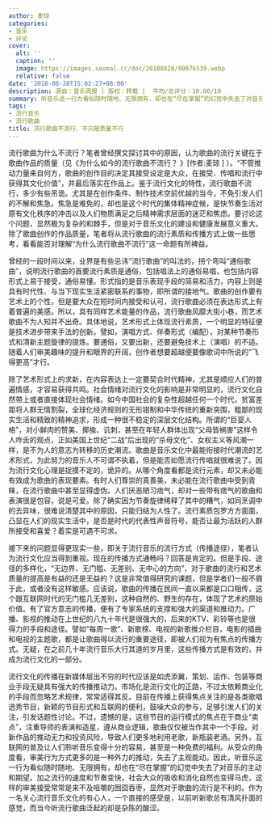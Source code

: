 ```yaml
---
author: 麦琼
categories:
- 音乐
- 评论
cover:
  alt: ''
  caption: ''
  image: https://images.soomal.cc/doc/20180828/00076539.webp
  relative: false
date: '2018-08-28T15:02:27+08:00'
description: 源自：音乐周报 | 版权：转载 |  平均/总评分：10.00/10
summary: 听音乐这一行为看似随时随地、无限拥有，却也在“尽在掌握”的幻觉中失去了对音乐的主动和期望。加之流行的速度和节奏变快，社会大众的吸收和消化自然也变得马虎，这样的审美接受常常是来不及咀嚼的囫囵吞枣，显然对于歌曲的流行是不利的……
tags:
- 流行音乐
- 流行歌曲
title: 流行歌曲不流行，不只是质量不行
---
```


流行歌曲为什么不流行？笔者曾经撰文探讨其中的原因，认为歌曲的流行关键在于歌曲作品的质量（见《为什么如今的流行歌曲不流行？ 》[作者:麦琼 ]
）。“不管推动力量来自何方，歌曲的创作目的决定其接受设定是大众，在接受、传唱和流行中获得其文化价值”，并最后落实在作品上。鉴于流行文化的特性，流行歌曲不流行，多少有些吊诡。尤其是在创作条件、制作技术空前优越的当今，不免引发人们的不解和焦急。焦急是难免的，却也是这个时代的集体精神症候，是快节奏生活对原有文化秩序的冲击以及人们物质满足之后精神需求层面的迷茫和焦虑。要讨论这个问题，显然极为复杂的和棘手，但是对于音乐文化的建设和健康发展意义重大。除了歌曲创作的作品质量，笔者将从流行歌曲的流行素质和传播方式上做一些思考，看看能否对理解“为什么流行歌曲不流行”这一命题有所裨益。

曾经的一段时间以来，业界是有些忌讳“流行歌曲”的叫法的，拐个弯叫“通俗歌曲”，说明流行歌曲的首要流行素质是通俗，包括唱法上的通俗易唱，也包括内容形式上易于接受，通俗易懂。形式指的是音乐表现手段的简易和活力，内容上则是具有时代性、与当下现实生活紧密联系的事物，即所谓的接地气。歌曲的创作要有艺术上的个性，但是要大众在短时间内接受和认可，流行歌曲必须在表达形式上有着普遍的美感。所以，具有同样艺术能量的作品，流行歌曲风靡大街小巷，而艺术歌曲不为人知并不出奇。具体地说，艺术形式上体现流行素质，一个明显的特征便是技术进步带来手法的创新。譬如，演唱方式、伴奏形式（编配），对某种节奏形式和清新主题旋律的提炼。要通俗，又要出新，还要避免技术上（演唱）的不适。随着人们审美趣味的提升和眼界的开阔，创作者想要超越便要像歌词中所说的“飞得更高”才行。

除了艺术形式上的求新，在内容表达上一定要契合时代精神，尤其是顺应人们的普遍情感，才容易获得共鸣。社会情绪对流行文化的影响是非常明显的，流行文化自然带上或者直接体现社会情绪。如今中国社会的复杂性超越任何一个时代，贫富差距将人群无情割裂，全球化经济规则的无形钳制和中华传统的重新突围，粗鄙的现实生活和精致的精神追求，形成一种很不稳定的深层文化结构。所谓的“巨婴人格”，对小鲜肉的赞美、揶揄、讥刺，甚至在年轻人群体出现“父母皆祸害”这样令人咋舌的观点，正如美国上世纪“二战”后出现的“杀母文化”、女权主义等风潮一样，是不为人的意志为转移的历史潮流。歌曲是音乐文化中最能衔接时代潮流的艺术形式，为此努力的音乐人不可谓不执着，但是能否如愿流行传唱就很难说了。因为流行文化心理是捉摸不定的，诡异的。从哪个角度看都是流行元素，却又未必能有效成为歌曲的表现要素。有时人们尊崇的真善美，未必能在流行歌曲中受到青睐，在流行歌曲中甚至显得虚伪。人们厌恶陋习痞气，却对一些带有痞气的歌曲和表演很是包容，说是可爱。除了确实因为节奏旋律稀释了其中的糟气，如同烹调中的去异味，很难说清楚其中的原因，只能归结为人性了。流行素质包罗方方面面，凸显在人们的现实生活中，是否是时代的代表性声音符号，能否让最为活跃的人群所接受和喜爱？着实是可遇不可求。

接下来的问题显得更现实一些，即关于流行音乐的流行方式（传播途径），笔者认为流行文化应当得到重视。现在的传播方式通畅吗？回答是肯定的。但是手段、途径的多样化，“无边界、无门槛、无差别、无中心的方向”，对于歌曲的流行和艺术质量的提高是有益的还是无益的？这是非常值得研究的课题，但是学者们一般不屑于此，或者没有这样敏感。应该说，歌曲的传播在民间一直以来都是口口相传，这个跟互联网时代的无门槛几无差别，这种自然的、野生的存在，体现了艺术的原始价值。有了官方意志的传播，便有了专家系统的支撑和强大的渠道和推动力。广播、影视的推动在上世纪的八九十年代是很强大的，后来的KTV、彩铃等也是很得力的手段和途径。譬如“每周一歌”、新歌榜、电视的新歌推介栏目，电影的插曲和电视的主题歌，都是让歌曲得以流行的重要途径，即被人们视为有焦点的传播方式。无疑，在之前几十年流行音乐大行其道的岁月里，这些传播方式是有效的，并成为流行文化的一部分。

流行文化的传播在新媒体层出不穷的时代应该是如虎添翼，策划、运作、包装等商业手段无疑具有强大的传播推动力。市场化是流行文化的正路，不过太依赖商业化的手段而忽略艺术规律，常常适得其反。目前在传播上获得焦点关注的是各类歌唱选秀节目，新颖的节目形式和互联网的便利，鼓噪大众的参与，足够引发人们的关注，引发话题性讨论。不过，遗憾的是，这些节目的运行模式的焦点在于商业“卖点”，注重导师的表演和造星，遵从商业逻辑，歌曲仅仅被当作其中一个手段。对新作品的推动无力和投资风险，导致人们更多地利用老歌，新瓶装老酒。另外，互联网的普及让人们聆听音乐变得十分的容易，甚至是一种免费的福利。从受众的角度看，审美行为方式更多的是一种外力的推动，失去了主观能动。因此，听音乐这一行为看似随时随地、无限拥有，却也在“尽在掌握”的幻觉中失去了对音乐的主动和期望。加之流行的速度和节奏变快，社会大众的吸收和消化自然也变得马虎，这样的审美接受常常是来不及咀嚼的囫囵吞枣，显然对于歌曲的流行是不利的。作为一名关心流行音乐文化的有心人，一个直接的感受是，以前听新歌总有清风扑面的感觉，而当今听流行歌曲泛起的却是杂陈的酸涩。